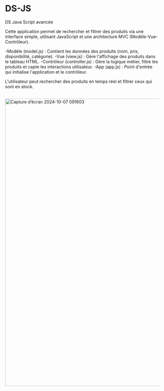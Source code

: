 # DS-JS
DS Java Script avancée

Cette application permet de rechercher et filtrer des produits via une interface simple, utilisant JavaScript et une architecture MVC (Modèle-Vue-Contrôleur).

-Modèle (model.js) : Contient les données des produits (nom, prix, disponibilité, catégorie).
-Vue (view.js) : Gère l'affichage des produits dans le tableau HTML.
-Contrôleur (controller.js) : Gère la logique métier, filtre les produits et capte les interactions utilisateur.
-App (app.js) : Point d'entrée qui initialise l'application et le contrôleur.

L'utilisateur peut rechercher des produits en temps réel et filtrer ceux qui sont en stock.

<br>

<img width="943" alt="Capture d’écran 2024-10-07 091603" src="https://github.com/user-attachments/assets/6ed9ca5a-1e23-4d8b-9488-870fc3d02e77">
